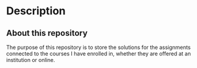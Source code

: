 # Description
## About this repository
The purpose of this repository is to store the solutions for the assignments connected to the courses I have enrolled in, whether they are offered at an institution or online.